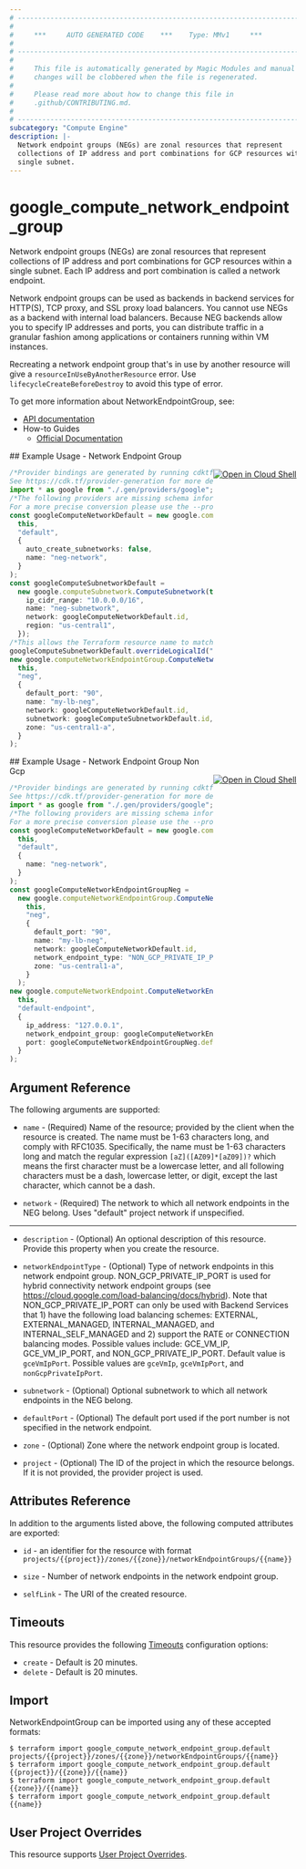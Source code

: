 ```yaml
---
# ----------------------------------------------------------------------------
#
#     ***     AUTO GENERATED CODE    ***    Type: MMv1     ***
#
# ----------------------------------------------------------------------------
#
#     This file is automatically generated by Magic Modules and manual
#     changes will be clobbered when the file is regenerated.
#
#     Please read more about how to change this file in
#     .github/CONTRIBUTING.md.
#
# ----------------------------------------------------------------------------
subcategory: "Compute Engine"
description: |-
  Network endpoint groups (NEGs) are zonal resources that represent
  collections of IP address and port combinations for GCP resources within a
  single subnet.
---
```


# google\_compute\_network\_endpoint\_group

Network endpoint groups (NEGs) are zonal resources that represent
collections of IP address and port combinations for GCP resources within a
single subnet. Each IP address and port combination is called a network
endpoint.

Network endpoint groups can be used as backends in backend services for
HTTP(S), TCP proxy, and SSL proxy load balancers. You cannot use NEGs as a
backend with internal load balancers. Because NEG backends allow you to
specify IP addresses and ports, you can distribute traffic in a granular
fashion among applications or containers running within VM instances.

Recreating a network endpoint group that's in use by another resource will give a
`resourceInUseByAnotherResource` error. Use `lifecycleCreateBeforeDestroy`
to avoid this type of error.

To get more information about NetworkEndpointGroup, see:

* [API documentation](https://cloud.google.com/compute/docs/reference/rest/beta/networkEndpointGroups)
* How-to Guides
  * [Official Documentation](https://cloud.google.com/load-balancing/docs/negs/)

<div class = "oics-button" style="float: right; margin: 0 0 -15px">
  <a href="https://console.cloud.google.com/cloudshell/open?cloudshell_git_repo=https%3A%2F%2Fgithub.com%2Fterraform-google-modules%2Fdocs-examples.git&cloudshell_working_dir=network_endpoint_group&cloudshell_image=gcr.io%2Fgraphite-cloud-shell-images%2Fterraform%3Alatest&open_in_editor=main.tf&cloudshell_print=.%2Fmotd&cloudshell_tutorial=.%2Ftutorial.md" target="_blank">
    <img alt="Open in Cloud Shell" src="//gstatic.com/cloudssh/images/open-btn.svg" style="max-height: 44px; margin: 32px auto; max-width: 100%;">
  </a>
</div>
## Example Usage - Network Endpoint Group

```typescript
/*Provider bindings are generated by running cdktf get.
See https://cdk.tf/provider-generation for more details.*/
import * as google from "./.gen/providers/google";
/*The following providers are missing schema information and might need manual adjustments to synthesize correctly: google.
For a more precise conversion please use the --provider flag in convert.*/
const googleComputeNetworkDefault = new google.computeNetwork.ComputeNetwork(
  this,
  "default",
  {
    auto_create_subnetworks: false,
    name: "neg-network",
  }
);
const googleComputeSubnetworkDefault =
  new google.computeSubnetwork.ComputeSubnetwork(this, "default_1", {
    ip_cidr_range: "10.0.0.0/16",
    name: "neg-subnetwork",
    network: googleComputeNetworkDefault.id,
    region: "us-central1",
  });
/*This allows the Terraform resource name to match the original name. You can remove the call if you don't need them to match.*/
googleComputeSubnetworkDefault.overrideLogicalId("default");
new google.computeNetworkEndpointGroup.ComputeNetworkEndpointGroup(
  this,
  "neg",
  {
    default_port: "90",
    name: "my-lb-neg",
    network: googleComputeNetworkDefault.id,
    subnetwork: googleComputeSubnetworkDefault.id,
    zone: "us-central1-a",
  }
);

```

<div class = "oics-button" style="float: right; margin: 0 0 -15px">
  <a href="https://console.cloud.google.com/cloudshell/open?cloudshell_git_repo=https%3A%2F%2Fgithub.com%2Fterraform-google-modules%2Fdocs-examples.git&cloudshell_working_dir=network_endpoint_group_non_gcp&cloudshell_image=gcr.io%2Fgraphite-cloud-shell-images%2Fterraform%3Alatest&open_in_editor=main.tf&cloudshell_print=.%2Fmotd&cloudshell_tutorial=.%2Ftutorial.md" target="_blank">
    <img alt="Open in Cloud Shell" src="//gstatic.com/cloudssh/images/open-btn.svg" style="max-height: 44px; margin: 32px auto; max-width: 100%;">
  </a>
</div>
## Example Usage - Network Endpoint Group Non Gcp

```typescript
/*Provider bindings are generated by running cdktf get.
See https://cdk.tf/provider-generation for more details.*/
import * as google from "./.gen/providers/google";
/*The following providers are missing schema information and might need manual adjustments to synthesize correctly: google.
For a more precise conversion please use the --provider flag in convert.*/
const googleComputeNetworkDefault = new google.computeNetwork.ComputeNetwork(
  this,
  "default",
  {
    name: "neg-network",
  }
);
const googleComputeNetworkEndpointGroupNeg =
  new google.computeNetworkEndpointGroup.ComputeNetworkEndpointGroup(
    this,
    "neg",
    {
      default_port: "90",
      name: "my-lb-neg",
      network: googleComputeNetworkDefault.id,
      network_endpoint_type: "NON_GCP_PRIVATE_IP_PORT",
      zone: "us-central1-a",
    }
  );
new google.computeNetworkEndpoint.ComputeNetworkEndpoint(
  this,
  "default-endpoint",
  {
    ip_address: "127.0.0.1",
    network_endpoint_group: googleComputeNetworkEndpointGroupNeg.name,
    port: googleComputeNetworkEndpointGroupNeg.defaultPort,
  }
);

```

## Argument Reference

The following arguments are supported:

*   `name` -
    (Required)
    Name of the resource; provided by the client when the resource is
    created. The name must be 1-63 characters long, and comply with
    RFC1035. Specifically, the name must be 1-63 characters long and match
    the regular expression `[aZ]([AZ09]*[aZ09])?` which means the
    first character must be a lowercase letter, and all following
    characters must be a dash, lowercase letter, or digit, except the last
    character, which cannot be a dash.

*   `network` -
    (Required)
    The network to which all network endpoints in the NEG belong.
    Uses "default" project network if unspecified.

***

*   `description` -
    (Optional)
    An optional description of this resource. Provide this property when
    you create the resource.

*   `networkEndpointType` -
    (Optional)
    Type of network endpoints in this network endpoint group.
    NON\_GCP\_PRIVATE\_IP\_PORT is used for hybrid connectivity network
    endpoint groups (see https://cloud.google.com/load-balancing/docs/hybrid).
    Note that NON\_GCP\_PRIVATE\_IP\_PORT can only be used with Backend Services
    that 1) have the following load balancing schemes: EXTERNAL, EXTERNAL\_MANAGED,
    INTERNAL\_MANAGED, and INTERNAL\_SELF\_MANAGED and 2) support the RATE or
    CONNECTION balancing modes.
    Possible values include: GCE\_VM\_IP, GCE\_VM\_IP\_PORT, and NON\_GCP\_PRIVATE\_IP\_PORT.
    Default value is `gceVmIpPort`.
    Possible values are `gceVmIp`, `gceVmIpPort`, and `nonGcpPrivateIpPort`.

*   `subnetwork` -
    (Optional)
    Optional subnetwork to which all network endpoints in the NEG belong.

*   `defaultPort` -
    (Optional)
    The default port used if the port number is not specified in the
    network endpoint.

*   `zone` -
    (Optional)
    Zone where the network endpoint group is located.

*   `project` - (Optional) The ID of the project in which the resource belongs.
    If it is not provided, the provider project is used.

## Attributes Reference

In addition to the arguments listed above, the following computed attributes are exported:

*   `id` - an identifier for the resource with format `projects/{{project}}/zones/{{zone}}/networkEndpointGroups/{{name}}`

*   `size` -
    Number of network endpoints in the network endpoint group.

*   `selfLink` - The URI of the created resource.

## Timeouts

This resource provides the following
[Timeouts](https://developer.hashicorp.com/terraform/plugin/sdkv2/resources/retries-and-customizable-timeouts) configuration options:

* `create` - Default is 20 minutes.
* `delete` - Default is 20 minutes.

## Import

NetworkEndpointGroup can be imported using any of these accepted formats:

```console
$ terraform import google_compute_network_endpoint_group.default projects/{{project}}/zones/{{zone}}/networkEndpointGroups/{{name}}
$ terraform import google_compute_network_endpoint_group.default {{project}}/{{zone}}/{{name}}
$ terraform import google_compute_network_endpoint_group.default {{zone}}/{{name}}
$ terraform import google_compute_network_endpoint_group.default {{name}}
```

## User Project Overrides

This resource supports [User Project Overrides](https://registry.terraform.io/providers/hashicorp/google/latest/docs/guides/provider_reference#user_project_override).
